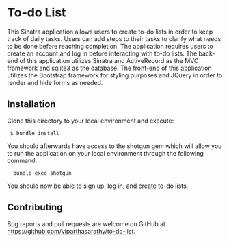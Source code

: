 # To-do List
  This Sinatra application allows users to create to-do lists in order to keep track of daily tasks. Users can add steps to their tasks to clarify what needs to be done before reaching completion. The application requires users to create an account and log in before interacting with to-do lists. The back-end of this application utilizes Sinatra and ActiveRecord as the MVC framework and sqlite3 as the database. The front-end of this application utilizes the Bootstrap framework for styling purposes and JQuery in order to render and hide forms as needed.
  
## Installation 
Clone this directory to your local environment and execute:
```
 $ bundle install
```

You should afterwards have access to the shotgun gem which will allow you to run the application on your local environment through the following command:

```
  bundle exec shotgun
```

You should now be able to sign up, log in, and create to-do lists.

## Contributing

Bug reports and pull requests are welcome on GitHub at https://github.com/viparthasarathy/to-do-list.
